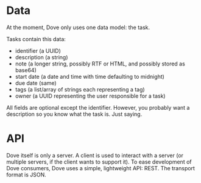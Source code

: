 Data
====

At the moment, Dove only uses one data model: the task.

Tasks contain this data:
  - identifier (a UUID)
  - description (a string)
  - note (a longer string, possibly RTF or HTML, and possibly stored as base64)
  - start date (a date and time with time defaulting to midnight)
  - due date (same)
  - tags (a list/array of strings each representing a tag)
  - owner (a UUID representing the user responsible for a task)

  All fields are optional except the identifier. However, you probably want a description so you know what the task is. Just saying.

API
===

Dove itself is only a server. A client is used to interact with a server (or multiple servers, if the client wants to support it). To ease development of Dove consumers, Dove uses a simple, lightweight API: REST. The transport format is JSON.
